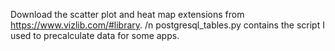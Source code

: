 Download the scatter plot and heat map extensions from https://www.vizlib.com/#library.
/n postgresql_tables.py contains the script I used to precalculate data for some apps. 
